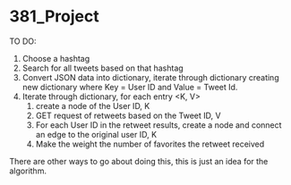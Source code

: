 # 381_Project

TO DO:

1. Choose a hashtag
2. Search for all tweets based on that hashtag
3. Convert JSON data into dictionary, iterate through dictionary creating new dictionary where Key = User ID and Value = Tweet Id.
4. Iterate through dictionary, for each entry <K, V>
    1. create a node of the User ID, K
    2. GET request of retweets based on the Tweet ID, V
    3. For each User ID in the retweet results, create a node and connect an edge to the original user ID, K
    4. Make the weight the number of favorites the retweet received

There are other ways to go about doing this, this is just an idea for the algorithm.
